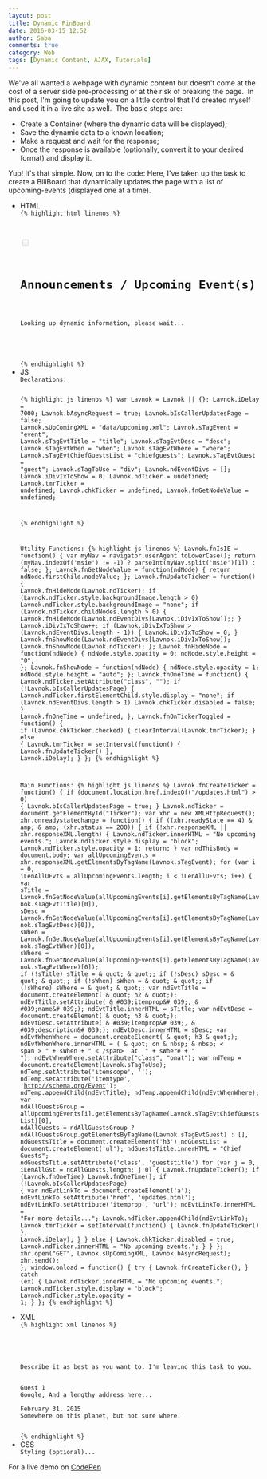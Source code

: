 ```yaml
---
layout: post
title: Dynamic PinBoard
date: 2016-03-15 12:52
author: Saba
comments: true
category: Web
tags: [Dynamic Content, AJAX, Tutorials]
---
```

We've all wanted a webpage with dynamic content but doesn't come at the cost of a server side pre-processing or at the risk of breaking the page.  In this post, I'm going to update you on a little control that I'd created myself and used it in a live site as well.  The basic steps are:
<ul>
	<li>Create a Container (where the dynamic data will be displayed);</li>
	<li>Save the dynamic data to a known location;</li>
	<li>Make a request and wait for the response;</li>
	<li>Once the response is available (optionally, convert it to your desired format) and display it.</li>
</ul>
Yup! It's that simple. Now, on to the code:
Here, I've taken up the task to create a BillBoard that dynamically updates the page with a list of upcoming-events (displayed one at a time).
<ul>
<li>
HTML
<code>
{% highlight html linenos %}
<div id="BillBoard">
<div id="UpComingEvents" aria-live="assertive">
<div id="TickerControls">
<input type="checkbox" id="PauseTicker" onchange="fnOnTickerToggled();" disabled />
<label for="PauseTicker"></label>
</div>
<h1>Announcements / Upcoming Event(s)</h1>
<div id="Ticker" class="loadinganim">
<p>Looking up dynamic information, please wait...</p>
</div>
</div>
</div>
{% endhighlight %}
</code>
</li>
<li>
JS
<code>
Declarations:

{% highlight js linenos %}
var Lavnok = Lavnok || {};
Lavnok.iDelay = 7000;
Lavnok.bAsyncRequest = true;
Lavnok.bIsCallerUpdatesPage = false;
Lavnok.sUpComingXML = "data/upcoming.xml";
Lavnok.sTagEvent = "event";
Lavnok.sTagEvtTitle = "title";
Lavnok.sTagEvtDesc = "desc";
Lavnok.sTagEvtWhen = "when";
Lavnok.sTagEvtWhere = "where";
Lavnok.sTagEvtChiefGuestsList = "chiefguests";
Lavnok.sTagEvtGuest = "guest";
Lavnok.sTagToUse = "div";
Lavnok.ndEventDivs = [];
Lavnok.iDivIxToShow = 0;
Lavnok.ndTicker = undefined;
Lavnok.tmrTicker = undefined;
Lavnok.chkTicker = undefined;
Lavnok.fnGetNodeValue = undefined;

{% endhighlight %}

Utility Functions:
{% highlight js linenos %}
Lavnok.fnIsIE = function() {
    var myNav = navigator.userAgent.toLowerCase();
    return (myNav.indexOf('msie') != -1) ? parseInt(myNav.split('msie')[1]) : false;
};
Lavnok.fnGetNodeValue = function(ndNode) {
    return ndNode.firstChild.nodeValue;
};
Lavnok.fnUpdateTicker = function() {
    Lavnok.fnHideNode(Lavnok.ndTicker);
    if (Lavnok.ndTicker.style.backgroundImage.length > 0)
        Lavnok.ndTicker.style.backgroundImage = "none";
    if (Lavnok.ndTicker.childNodes.length > 0) {
        Lavnok.fnHideNode(Lavnok.ndEventDivs[Lavnok.iDivIxToShow]);;
    }
    Lavnok.iDivIxToShow++;
    if (Lavnok.iDivIxToShow > (Lavnok.ndEventDivs.length - 1)) {
        Lavnok.iDivIxToShow = 0;
    }
    Lavnok.fnShowNode(Lavnok.ndEventDivs[Lavnok.iDivIxToShow]);
    Lavnok.fnShowNode(Lavnok.ndTicker);
};
Lavnok.fnHideNode = function(ndNode) {
    ndNode.style.opacity = 0;
    ndNode.style.height = "0";
};
Lavnok.fnShowNode = function(ndNode) {
    ndNode.style.opacity = 1;
    ndNode.style.height = "auto";
};
Lavnok.fnOneTime = function() {
    Lavnok.ndTicker.setAttribute("class", "");
    if (!Lavnok.bIsCallerUpdatesPage) {
        Lavnok.ndTicker.firstElementChild.style.display = "none";
        if (Lavnok.ndEventDivs.length > 1)
            Lavnok.chkTicker.disabled = false;
    }
    Lavnok.fnOneTime = undefined;
};
Lavnok.fnOnTickerToggled = function() {
    if (Lavnok.chkTicker.checked) {
        clearInterval(Lavnok.tmrTicker);
    } else {
        Lavnok.tmrTicker = setInterval(function() {
            Lavnok.fnUpdateTicker()
        }, Lavnok.iDelay);
    }
};
{% endhighlight %}

Main Functions:
{% highlight js linenos %}
Lavnok.fnCreateTicker = function() {
        if (document.location.href.indexOf("/updates.html") > 0) {
            Lavnok.bIsCallerUpdatesPage = true;
        }
        Lavnok.ndTicker = document.getElementById("Ticker");
        var xhr = new XMLHttpRequest();
        xhr.onreadystatechange = function() {
                if ((xhr.readyState == 4) & amp; & amp;
                    (xhr.status == 200)) {
                    if (!xhr.responseXML || xhr.responseXML.length) {
                        Lavnok.ndTicker.innerHTML = "No upcoming events.";
                        Lavnok.ndTicker.style.display = "block";
                        Lavnok.ndTicker.style.opacity = 1;
                        return;
                    }
                    var ndThisBody = document.body;
                    var allUpcomingEvents = xhr.responseXML.getElementsByTagName(Lavnok.sTagEvent);
                    for (var i = 0, iLenAllUEvts = allUpcomingEvents.length; i < iLenAllUEvts; i++) {
                        var sTitle = Lavnok.fnGetNodeValue(allUpcomingEvents[i].getElementsByTagName(Lavnok.sTagEvtTitle)[0]),
                            sDesc = Lavnok.fnGetNodeValue(allUpcomingEvents[i].getElementsByTagName(Lavnok.sTagEvtDesc)[0]),
                            sWhen = Lavnok.fnGetNodeValue(allUpcomingEvents[i].getElementsByTagName(Lavnok.sTagEvtWhen)[0]),
                            sWhere = Lavnok.fnGetNodeValue(allUpcomingEvents[i].getElementsByTagName(Lavnok.sTagEvtWhere)[0]);
                        if (!sTitle)
                            sTitle = & quot; & quot;;
                        if (!sDesc)
                            sDesc = & quot; & quot;;
                        if (!sWhen)
                            sWhen = & quot; & quot;;
                        if (!sWhere)
                            sWhere = & quot; & quot;;
                        var ndEvtTitle = document.createElement( & quot; h2 & quot;);
                        ndEvtTitle.setAttribute( & #039;itemprop&# 039;, & #039;name&# 039;);
                        ndEvtTitle.innerHTML = sTitle;
                        var ndEvtDesc = document.createElement( & quot; h3 & quot;);
                        ndEvtDesc.setAttribute( & #039;itemprop&# 039;, & #039;description&# 039;);
                        ndEvtDesc.innerHTML = sDesc;
                        var ndEvtWhenWhere = document.createElement( & quot; h3 & quot;);
                        ndEvtWhenWhere.innerHTML = ( & quot; on & nbsp; & nbsp; < span > " + sWhen + " < /span>&nbsp;&nbsp;at&nbsp;&nbsp;<span>" + sWhere + "</span > ");
                            ndEvtWhenWhere.setAttribute("class", "onat");
                            var ndTemp = document.createElement(Lavnok.sTagToUse); ndTemp.setAttribute('itemscope', ''); ndTemp.setAttribute('itemtype', 'http://schema.org/Event'); ndTemp.appendChild(ndEvtTitle); ndTemp.appendChild(ndEvtWhenWhere);
                            var ndAllGuestsGroup = allUpcomingEvents[i].getElementsByTagName(Lavnok.sTagEvtChiefGuestsList)[0],
                                ndAllGuests = ndAllGuestsGroup ? ndAllGuestsGroup.getElementsByTagName(Lavnok.sTagEvtGuest) : [],
                                ndGuestsTitle = document.createElement('h3')
                            ndGuestList = document.createElement('ul'); ndGuestsTitle.innerHTML = "Chief Guests"; ndGuestsTitle.setAttribute('class', 'gueststitle') for (var j = 0, iLenAllGst = ndAllGuests.length; j 0) {
                                Lavnok.fnUpdateTicker();
                                if (Lavnok.fnOneTime)
                                    Lavnok.fnOneTime();
                                if (!Lavnok.bIsCallerUpdatesPage) {
                                    var ndEvtLinkTo = document.createElement('a');
                                    ndEvtLinkTo.setAttribute('href', 'updates.html');
                                    ndEvtLinkTo.setAttribute('itemprop', 'url');
                                    ndEvtLinkTo.innerHTML = "For more details...";
                                    Lavnok.ndTicker.appendChild(ndEvtLinkTo);
                                    Lavnok.tmrTicker = setInterval(function() {
                                        Lavnok.fnUpdateTicker()
                                    }, Lavnok.iDelay);
                                }
                            } else {
                                Lavnok.chkTicker.disabled = true;
                                Lavnok.ndTicker.innerHTML = "No upcoming events.";
                            }
                        }
                    };
                    xhr.open("GET", Lavnok.sUpComingXML, Lavnok.bAsyncRequest);
                    xhr.send();
                };
                window.onload = function() {
                    try {
                        Lavnok.fnCreateTicker();
                    } catch (ex) {
                        Lavnok.ndTicker.innerHTML = "No upcoming events.";
                        Lavnok.ndTicker.style.display = "block";
                        Lavnok.ndTicker.style.opacity = 1;
                    }
                };
{% endhighlight %}
</code>
</li>
<li>XML
<code>
{% highlight xml linenos %}
<?xml version="1.0" encoding="utf-8"?>
<upcomingevents>
<event>
<title>Sample Event 2015</title>
<desc>
Describe it as best as you want to. I'm leaving this task to you.
</desc>
<chiefguests>
<guest linkto="/">Guest 1</guest>
<guest linkto="https://www.google.com/">Google, And a lengthy address here...</guest>
</chiefguests>
<when>February 31, 2015</when>
<where>Somewhere on this planet, but not sure where.</where>
</event>
</upcomingevents>
{% endhighlight %}
</code>
</li>
<li>
CSS
<code>
Styling (optional)...
</code>
</li>
</ul>

For a live demo on <a title="On CodePen" href="http://codepen.io/lavnok/pen/vEevLG">CodePen</a>
